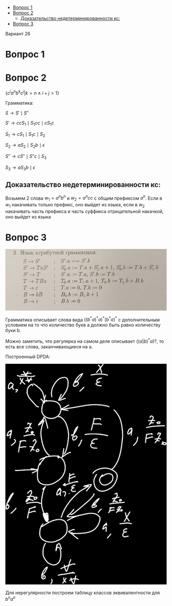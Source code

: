 <!--toc:start-->
- [Вопрос 1](#вопрос-1)
- [Вопрос 2](#вопрос-2)
  - [Доказательство недетерминированности кс:](#доказательство-недетерминированности-кс)
- [Вопрос 3](#вопрос-3)
<!--toc:end-->

Вариант 26

# Вопрос 1


# Вопрос 2

$\{c^i a^n b^k c^j \vert k = n \wedge i + j > 1\}$

Грамматика:

$S \rightarrow S' \mid S''$

$S' \rightarrow cc S_1 \mid S_1 cc \mid c S_1 c$

$S_1 \rightarrow c S_1 \mid S_1 c \mid S_2$

$S_2 \rightarrow a S_2 \mid S_2 b \mid \epsilon$

$S'' \rightarrow  c S'' \mid S'' c \mid S_3$

$S_3 \rightarrow a S_3 b \mid \epsilon$

## Доказательство недетерминированности кс:
Возьмем 2 слова $w_1=a^n b^n$ и $w_2=a^n cc$ с общим префиксом $а^n$. 
Если в $w_1$ накачивать только префикс, оно выйдет из языка, если в $w_2$ 
накачивать часть префикса и часть суффикса отрицательной накачкой, 
оно выйдет из языка

# Вопрос 3

![Alt text](image.png)

Грамматика описывает слова вида $((b^* a)^* a)^* (b^* a)^*$ с дополнительным условием на то что количество 
букв a должно быть равно количеству буки b.

Можно заметить, что регулярка на самом деле описывает $((a|b)^*a)?$, то есть все слова, заканчивающиеся на a.

Построенный DPDA:

![Alt text](image-2.png)

Для нерегулярности построем таблицу классов эквивалентности для $b^n a^n$
